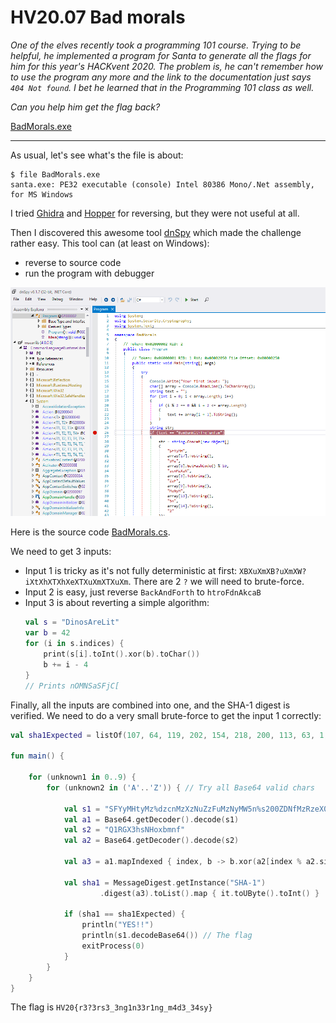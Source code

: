 # HV20.07 Bad morals

_One of the elves recently took a programming 101 course. Trying to be helpful, he implemented a program for Santa to generate all the flags for him for this year's HACKvent 2020. The problem is, he can't remember how to use the program any more and the link to the documentation just says `404 Not found`. I bet he learned that in the Programming 101 class as well._

_Can you help him get the flag back?_

[BadMorals.exe](BadMorals.exe)

---

As usual, let's see what's the file is about:
```
$ file BadMorals.exe 
santa.exe: PE32 executable (console) Intel 80386 Mono/.Net assembly, for MS Windows 
```

I tried [Ghidra](https://ghidra-sre.org/) and [Hopper](https://www.hopperapp.com/) for reversing,
but they were not useful at all.

Then I discovered this awesome tool [dnSpy](https://github.com/dnSpy/dnSpy/releases) which made the challenge
rather easy. This tool can (at least on Windows):
- reverse to source code
- run the program with debugger

![](dnSpy.png)

Here is the source code [BadMorals.cs](BadMorals.cs).

We need to get 3 inputs:
- Input 1 is tricky as it's not fully deterministic at first: `XBXuXmXB?uXmXW?iXtXhXTXhXeXTXuXmXTXuXm`. There are 2 `?`
  we will need to brute-force.
- Input 2 is easy, just reverse `BackAndForth` to `htroFdnAkcaB`
- Input 3 is about reverting a simple algorithm:
  ```kotlin
  val s = "DinosAreLit"
  var b = 42
  for (i in s.indices) {
      print(s[i].toInt().xor(b).toChar())
      b += i - 4
  }
  // Prints nOMNSaSFjC[
  ```
  
Finally, all the inputs are combined into one, and the SHA-1 digest is verified. We need to do a very small brute-force
to get the input 1 correctly:
```kotlin
val sha1Expected = listOf(107, 64, 119, 202, 154, 218, 200, 113, 63, 1, 66, 148, 207, 23, 254, 198, 197, 79, 21, 10)

fun main() {

    for (unknown1 in 0..9) {
        for (unknown2 in ('A'..'Z')) { // Try all Base64 valid chars

            val s1 = "SFYyMHtyMz%dzcnMzXzNuZzFuMzNyMW5n%s200ZDNfMzRzeX0=".format(unknown1, unknown2.toString())
            val a1 = Base64.getDecoder().decode(s1)
            val s2 = "Q1RGX3hsNHoxbmnf"
            val a2 = Base64.getDecoder().decode(s2)

            val a3 = a1.mapIndexed { index, b -> b.xor(a2[index % a2.size]) }.toByteArray()

            val sha1 = MessageDigest.getInstance("SHA-1")
                    .digest(a3).toList().map { it.toUByte().toInt() }

            if (sha1 == sha1Expected) {
                println("YES!!")
                println(s1.decodeBase64()) // The flag
                exitProcess(0)
            }
        }
    }
}
```

The flag is `HV20{r3?3rs3_3ng1n33r1ng_m4d3_34sy}`
